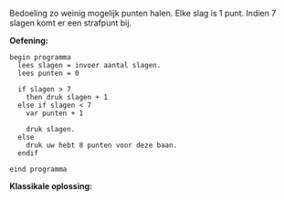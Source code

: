 Bedoeling zo weinig mogelijk punten halen. Elke slag is 1 punt. Indien 7 slagen komt er een strafpunt bij.

**Oefening:**
```
begin programma
  lees slagen = invoer aantal slagen.
  lees punten = 0
  
  if slagen > 7
    then druk slagen + 1
  else if slagen < 7
    var punten + 1
    
    druk slagen.
  else
    druk uw hebt 8 punten voor deze baan.
  endif

eind programma
```

**Klassikale oplossing:**
```
```
